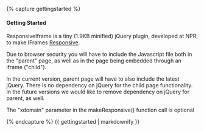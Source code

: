 {% capture gettingstarted %}

#### Getting Started
    
ResponsiveIframe is a tiny (1.9KB minified) jQuery plugin, developed at NPR, to make IFrames 
[Responsive](http://en.wikipedia.org/wiki/Responsive_Web_Design).
    
Due to browser security you will have to include the Javascript file both in 
the "parent" page, as well as in the page being embedded through an iframe ("child").
       
In the current version, parent page will have to also include the latest jQuery.
There is no dependency on jQuery for the child page functionality. In the future versions we would
like to remove dependency on jQuery for parent, as well.
       
The "xdomain" parameter in the makeResponsive() function call is optional

{% endcapture %}
{{ gettingstarted | markdownify }}
